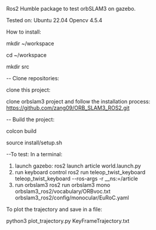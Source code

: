 Ros2 Humble package to test orbSLAM3 on gazebo.

Tested on: 
Ubuntu 22.04
Opencv 4.5.4
 
How to install: 

mkdir ~/workspace

cd ~/workspace

mkdir src

-- Clone repositories:

clone this project: 

clone orbslam3 project and follow the installation process: https://github.com/zang09/ORB_SLAM3_ROS2.git

-- Build the project:

colcon build

source install/setup.sh

--To test: 
In a terminal:
1) launch gazebo: 
ros2 launch article world.launch.py
2) run keyboard control 
ros2 run teleop_twist_keyboard teleop_twist_keyboard --ros-args -r __ns:=/article
3) run orbslam3 
ros2 run orbslam3 mono orbslam3_ros2/vocabulary/ORBvoc.txt orbslam3_ros2/config/monocular/EuRoC.yaml

To plot the trajectory and save in a file: 

python3 plot_trajectory.py KeyFrameTrajectory.txt
